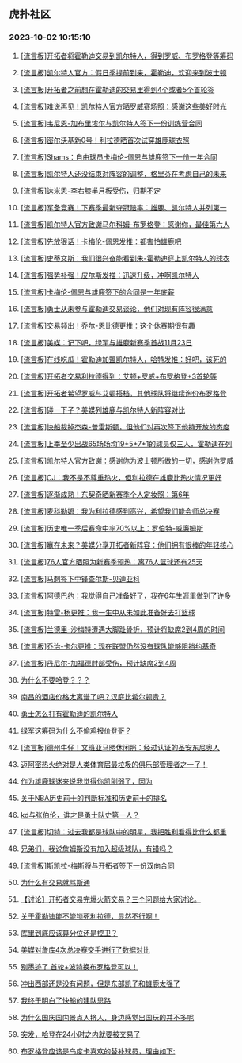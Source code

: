 ## 虎扑社区 
### 2023-10-02 10:15:10

1. [[流言板]开拓者将霍勒迪交易到凯尔特人，得到罗威、布罗格登等筹码](https://bbs.hupu.com/62300578.html)

2. [[流言板]凯尔特人官方：假日季提前到来，霍勒迪，欢迎来到波士顿](https://bbs.hupu.com/62302509.html)

3. [[流言板]开拓者之前想在霍勒迪的交易里得到4个或者5个首轮签](https://bbs.hupu.com/62303186.html)

4. [[流言板]难说再见！凯尔特人官方晒罗威赛场照：感谢这些美好时光](https://bbs.hupu.com/62302676.html)

5. [[流言板]韦尼恩-加布里埃尔与凯尔特人签下一份训练营合同](https://bbs.hupu.com/62302108.html)

6. [[流言板]密尔沃基新0号！利拉德晒首次试穿雄鹿球衣照](https://bbs.hupu.com/62302158.html)

7. [[流言板]Shams：自由球员卡梅伦-佩恩与雄鹿签下一份一年合同](https://bbs.hupu.com/62301671.html)

8. [[流言板]凯尔特人还没结束对阵容的调整，格里芬在考虑自己的未来](https://bbs.hupu.com/62303226.html)

9. [[流言板]达米恩-李右膝半月板受伤，归期不定](https://bbs.hupu.com/62302849.html)

10. [[流言板]军备竞赛！下赛季最新夺冠赔率：雄鹿、凯尔特人并列第一](https://bbs.hupu.com/62301751.html)

11. [[流言板]凯尔特人官方致谢马尔科姆-布罗格登：感谢你，最佳第六人](https://bbs.hupu.com/62302564.html)

12. [[流言板]先放狠话！卡梅伦-佩恩发推：都害怕雄鹿吧](https://bbs.hupu.com/62301785.html)

13. [[流言板]史蒂文斯：我们很兴奋能看到朱-霍勒迪穿上凯尔特人的球衣](https://bbs.hupu.com/62302495.html)

14. [[流言板]强势补强！皮尔斯发推：迅速升级，冲啊凯尔特人](https://bbs.hupu.com/62301814.html)

15. [[流言板]卡梅伦-佩恩与雄鹿签下的合同是一年底薪](https://bbs.hupu.com/62302804.html)

16. [[流言板]勇士从未参与霍勒迪交易谈论，他们对现有阵容很满意](https://bbs.hupu.com/62301234.html)

17. [[流言板]交易频出！乔尔-恩比德更推：这个休赛期很有趣](https://bbs.hupu.com/62301326.html)

18. [[流言板]美媒：记下吧，绿军与雄鹿新赛季首战11月23日](https://bbs.hupu.com/62301281.html)

19. [[流言板]在线吃瓜！霍勒迪加盟凯尔特人，哈特发推：好吧，该死的](https://bbs.hupu.com/62301221.html)

20. [[流言板]开拓者交易利拉德得到：艾顿+罗威+布罗格登+3首轮等](https://bbs.hupu.com/62300825.html)

21. [[流言板]开拓者希望罗威与艾顿搭档，其他球队将继续询价布罗格登](https://bbs.hupu.com/62301046.html)

22. [[流言板]碰一下子？美媒列雄鹿与凯尔特人新阵容对比](https://bbs.hupu.com/62300948.html)

23. [[流言板]快船裁掉杰森-普雷斯顿，但他们对再次签下他持开放的态度](https://bbs.hupu.com/62302787.html)

24. [[流言板]上季至少出战65场场均19+5+7+1的球员仅三人，霍勒迪在列](https://bbs.hupu.com/62302605.html)

25. [[流言板]凯尔特人官方致谢：感谢你为波士顿所做的一切，感谢你罗威](https://bbs.hupu.com/62302449.html)

26. [[流言板]CJ：我不是不尊重热火，但利拉德在雄鹿比热火情况更好](https://bbs.hupu.com/62303236.html)

27. [[流言板]逐渐成熟！东契奇晒新赛季个人定妆照：第6年](https://bbs.hupu.com/62302152.html)

28. [[流言板]麦科勒姆：我为利拉德感到高兴，希望我们能会师总决赛](https://bbs.hupu.com/62303156.html)

29. [[流言板]历史唯一季后赛命中率70%以上：罗伯特-威廉姆斯](https://bbs.hupu.com/62301331.html)

30. [[流言板]赢在未来？美媒分享开拓者新阵容：他们拥有很棒的年轻核心](https://bbs.hupu.com/62301056.html)

31. [[流言板]76人官方晒照为新赛季预热：离76人篮球还有25天](https://bbs.hupu.com/62302618.html)

32. [[流言板]马刺签下中锋查尔斯-贝迪亚科](https://bbs.hupu.com/62302981.html)

33. [[流言板]阿德巴约：我觉得自己准备好了，我在6年生涯里做到了许多](https://bbs.hupu.com/62302960.html)

34. [[流言板]特雷-杨更推：我一生中从未如此准备好去打篮球](https://bbs.hupu.com/62301377.html)

35. [[流言板]兰德里-沙梅特遭遇大脚趾骨折，预计将缺席2到4周的时间](https://bbs.hupu.com/62302547.html)

36. [[流言板]乔治-卡尔更推：现在联盟仍然没有球队能够阻挡约基奇](https://bbs.hupu.com/62301504.html)

37. [[流言板]丹尼尔-加福德肘部受伤，预计缺席2到4周](https://bbs.hupu.com/62302917.html)

38. [为什么不要哈登？？？](https://bbs.hupu.com/62302573.html)

39. [南昌的酒店价格太离谱了吧？汉庭比希尔顿贵？](https://bbs.hupu.com/62302521.html)

40. [勇士怎么打有霍勒迪的凯尔特人](https://bbs.hupu.com/62302548.html)

41. [绿军这筹码为什么不偷鸡报价登哥？](https://bbs.hupu.com/62303031.html)

42. [[流言板]德州牛仔！文班亚马晒休闲照：经过认证的圣安东尼奥人](https://bbs.hupu.com/62303267.html)

43. [迈阿密热火绝对是人类体育届最垃圾的俱乐部管理者之一了！](https://bbs.hupu.com/62302710.html)

44. [作为雄鹿球迷来说我觉得你凯削弱了，因为](https://bbs.hupu.com/62302556.html)

45. [关于NBA历史前十的判断标准和历史前十的排名](https://bbs.hupu.com/62302800.html)

46. [kd与张伯伦，谁才是勇士队史第一人？](https://bbs.hupu.com/62302967.html)

47. [[流言板]切特：过去我都是球队中的明星，我把胜利看得比什么都重](https://bbs.hupu.com/62303454.html)

48. [兄弟们，我说詹姆斯没有加入超级球队，有错吗？](https://bbs.hupu.com/62302356.html)

49. [[流言板]斯凯拉-梅斯将与开拓者签下一份双向合同](https://bbs.hupu.com/62302889.html)

50. [为什么有交易就骂斯通](https://bbs.hupu.com/62302984.html)

51. [【讨论】开拓者交易完爆火箭交易？三个问题给大家讨论。](https://bbs.hupu.com/62302590.html)

52. [关于霍勒迪能不能锁死利拉德，显然不行啊！](https://bbs.hupu.com/62302866.html)

53. [库里到底应该算分位还是控卫？](https://bbs.hupu.com/62303302.html)

54. [美媒对詹库4次总决赛交手进行了数据对比](https://bbs.hupu.com/62302549.html)

55. [别墨迹了 首轮+波特换布罗格登可以！](https://bbs.hupu.com/62303247.html)

56. [冲出西部还是没有问题，但是东部凯子和雄鹿太强了](https://bbs.hupu.com/62303160.html)

57. [我终于明白了快船的建队思路](https://bbs.hupu.com/62302985.html)

58. [为什么国庆国内景点人挤人，身边感觉出国玩的并不多呢](https://bbs.hupu.com/62303138.html)

59. [突发，哈登在24小时之内就要被交易了](https://bbs.hupu.com/62303135.html)

60. [布罗格登应该是乌度卡喜欢的替补球员，理由如下:](https://bbs.hupu.com/62302357.html)

